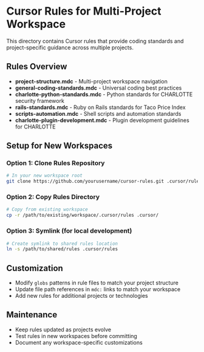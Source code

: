 # Cursor Rules for Multi-Project Workspace

This directory contains Cursor rules that provide coding standards and project-specific guidance across multiple projects.

## Rules Overview

- **project-structure.mdc** - Multi-project workspace navigation
- **general-coding-standards.mdc** - Universal coding best practices
- **charlotte-python-standards.mdc** - Python standards for CHARLOTTE security framework
- **rails-standards.mdc** - Ruby on Rails standards for Taco Price Index
- **scripts-automation.mdc** - Shell scripts and automation standards
- **charlotte-plugin-development.mdc** - Plugin development guidelines for CHARLOTTE

## Setup for New Workspaces

### Option 1: Clone Rules Repository
```bash
# In your new workspace root
git clone https://github.com/yourusername/cursor-rules.git .cursor/rules
```

### Option 2: Copy Rules Directory
```bash
# Copy from existing workspace
cp -r /path/to/existing/workspace/.cursor/rules .cursor/
```

### Option 3: Symlink (for local development)
```bash
# Create symlink to shared rules location
ln -s /path/to/shared/rules .cursor/rules
```

## Customization

- Modify `globs` patterns in rule files to match your project structure
- Update file path references in `mdc:` links to match your workspace
- Add new rules for additional projects or technologies

## Maintenance

- Keep rules updated as projects evolve
- Test rules in new workspaces before committing
- Document any workspace-specific customizations
